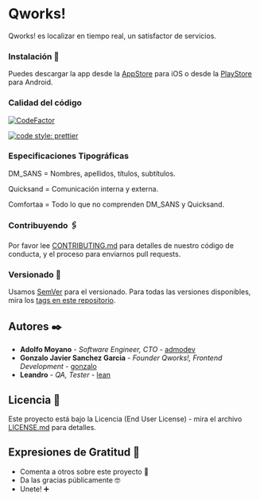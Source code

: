 # Qworks!

Qworks! es localizar en tiempo real, un satisfactor de servicios.

### Instalación 🔧

Puedes descargar la app desde la [AppStore](https://www.apple.com/ios/app-store/) para iOS o desde la [PlayStore](https://play.google.com/store?hl=es_AR) para Android.

### Calidad del código

[![CodeFactor](https://www.codefactor.io/repository/github/admodev/qworks/badge)](https://www.codefactor.io/repository/github/admodev/qworks)

[![code style: prettier](https://img.shields.io/badge/code_style-prettier-ff69b4.svg?style=flat-square)](https://github.com/prettier/prettier)

### Especificaciones Tipográficas

DM_SANS = Nombres, apellidos, títulos, subtítulos.

Quicksand = Comunicación interna y externa.

Comfortaa = Todo lo que no comprenden DM_SANS y Quicksand.

### Contribuyendo 🖇️

Por favor lee [CONTRIBUTING.md](https://gist.github.com/admodev/contributingtoQworks) para detalles de nuestro código de conducta, y el proceso para enviarnos pull requests.

### Versionado 📌

Usamos [SemVer](http://semver.org/) para el versionado. Para todas las versiones disponibles, mira los [tags en este repositorio](https://github.com/admodev/Qworks/tags).

## Autores ✒️

- **Adolfo Moyano** - _Software Engineer, CTO_ - [admodev](https://github.com/admodev)
- **Gonzalo Javier Sanchez Garcia** - _Founder Qworks!, Frontend Development_ - [gonzalo](https://github.com/exegesisbsas)
- **Leandro** - _QA, Tester_ - [lean](https://github.com/Panabeen)

## Licencia 📄

Este proyecto está bajo la Licencia (End User License) - mira el archivo [LICENSE.md](LICENSE.md) para detalles.

## Expresiones de Gratitud 🎁

- Comenta a otros sobre este proyecto 📢
- Da las gracias públicamente 🤓
- Unete! ➕
